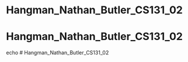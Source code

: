 # Hangman_Nathan_Butler_CS131_02
# Hangman_Nathan_Butler_CS131_02
echo # Hangman_Nathan_Butler_CS131_02
